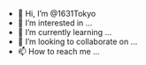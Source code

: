 - 👋 Hi, I’m @1631Tokyo
- 👀 I’m interested in ...
- 🌱 I’m currently learning ...
- 💞️ I’m looking to collaborate on ...
- 📫 How to reach me ...

<!---
1631Tokyo/1631Tokyo is a ✨ special ✨ repository because its `README.md` (this file) appears on your GitHub profile.
You can click the Preview link to take a look at your changes.
--->
